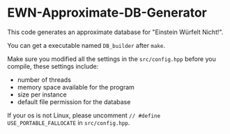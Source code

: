 # EWN-Approximate-DB-Generator
This code generates an approximate database for "Einstein Würfelt Nicht!".

You can get a executable named `DB_builder` after `make`.

Make sure you modified all the settings in the `src/config.hpp` before you compile, these settings include:
* number of threads
* memory space available for the program
* size per instance
* default file permission for the database

If your os is not Linux, please uncomment `// #define USE_PORTABLE_FALLOCATE` in `src/config.hpp`.
